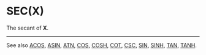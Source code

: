 # SEC(X)

The secant of **X**.

----

See also [ACOS](man_fn-acos.md), [ASIN](man_fn-asin.md), [ATN](man_fn-atn.md), [COS](man_fn-cos.md), [COSH](man_fn-cosh.md), [COT](man_fn-cot.md), [CSC](man_fn-csc.md), [SIN](man_fn-sin.md), [SINH](man_fn-sinh.md), [TAN](man_fn-tan.md), [TANH](man_fn-tanh.md).